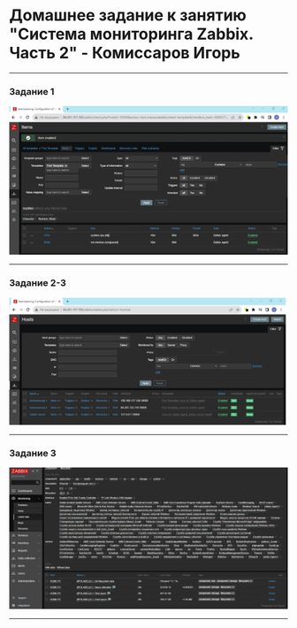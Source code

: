 # Домашнее задание к занятию "Система мониторинга Zabbix. Часть 2" - Комиссаров Игорь

---

### Задание 1

![1.jpg](https://github.com/reocoker85/8-01-git-hw/blob/main/hw-03/img/1.jpg)

---

### Задание 2-3

![2.jpg](https://github.com/reocoker85/8-01-git-hw/blob/main/hw-03/img/2.jpg)

---

### Задание 3
![9.jpg](https://github.com/reocoker85/8-01-git-hw/blob/main/hw-02/img/9.jpg)

---
